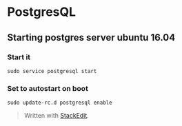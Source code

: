 
# PostgresQL

## Starting postgres server ubuntu 16.04
### Start it
`sudo service postgresql start`
### Set to autostart on boot
`sudo update-rc.d postgresql enable`

> Written with [StackEdit](https://stackedit.io/).
<!--stackedit_data:
eyJoaXN0b3J5IjpbLTQ4MDkxNTI4OF19
-->